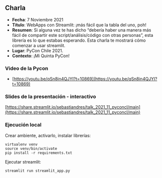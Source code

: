## Charla
* **Fecha**: 7 Noviembre 2021
* **Título**: WebApps con Streamlit: ¡más fácil que la tabla del uno, poh!
* **Resumen**: Si alguna vez te has dicho “debería haber una manera más fácil de compartir este script/análisis/código con otras personas”, esta librería es lo que estabas esperando. Esta charla te mostrará cómo comenzar a usar streamlit.
* **Lugar**: PyCon Chile 2021.
* **Contexto**: ¡Mi Quinta PyCon!

### Video de la Pycon
* [https://youtu.be/qSn8in4QJYI?t=10869](https://youtu.be/qSn8in4QJYI?t=10869)

### Slides de la presentación - interactivo

[https://share.streamlit.io/sebastiandres/talk_2021_11_pyconcl/main](https://share.streamlit.io/sebastiandres/talk_2021_11_pyconcl/main)

### Ejecución local

Crear ambiente, activarlo, instalar librerías:
```
virtualenv venv
source venv/bin/activate
pip install -r requirements.txt
```

Ejecutar streamlit:
```
streamlit run streamlit_app.py
```
